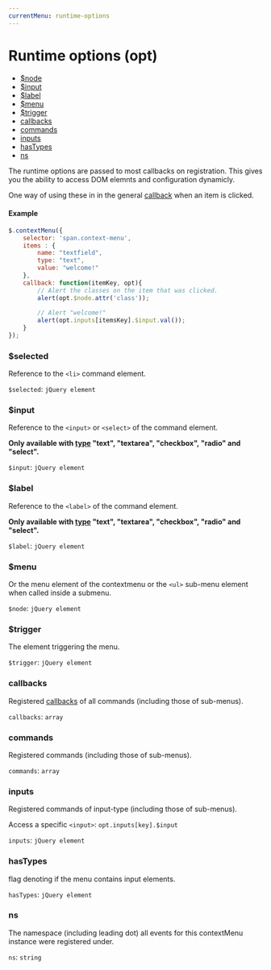 ```yaml
---
currentMenu: runtime-options
---
```


# Runtime options (opt)

<!-- START doctoc generated TOC please keep comment here to allow auto update -->
<!-- DON'T EDIT THIS SECTION, INSTEAD RE-RUN doctoc TO UPDATE -->


- [$node](#node)
- [$input](#input)
- [$label](#label)
- [$menu](#menu)
- [$trigger](#trigger)
- [callbacks](#callbacks)
- [commands](#commands)
- [inputs](#inputs)
- [hasTypes](#hastypes)
- [ns](#ns)

<!-- END doctoc generated TOC please keep comment here to allow auto update -->
The runtime options are passed to most callbacks on registration. This gives you the ability to access DOM elemnts and configuration dynamicly.

One way of using these in in the general [callback](#callback) when an item is clicked.

#### Example
```javascript
$.contextMenu({
    selector: 'span.context-menu',
    items : {
        name: "textfield",
        type: "text",
        value: "welcome!"
    },    
    callback: function(itemKey, opt){
        // Alert the classes on the item that was clicked. 
        alert(opt.$node.attr('class'));
        
        // Alert "welcome!"
        alert(opt.inputs[itemsKey].$input.val());
    }
});
```

### $selected

Reference to the `<li>` command element. 

`$selected`: `jQuery element`  

### $input

Reference to the `<input>` or `<select>` of the command element.

__Only available with [type](#type) "text", "textarea", "checkbox", "radio" and "select".__

`$input`: `jQuery element`  


### $label

Reference to the `<label>` of the command element.

__Only available with [type](#type) "text", "textarea", "checkbox", "radio" and "select".__

`$label`: `jQuery element`  


### $menu

Or the menu element of the contextmenu or the `<ul>` sub-menu element when called inside a submenu.  

`$node`: `jQuery element`  


### $trigger

The element triggering the menu.

`$trigger`: `jQuery element`  


### callbacks

Registered [callbacks](#callback) of all commands (including those of sub-menus).

`callbacks`: `array`  


### commands

Registered commands (including those of sub-menus).

`commands`: `array`  

### inputs

Registered commands of input-type (including those of sub-menus).

Access a specific `<input>`: `opt.inputs[key].$input`

`inputs`: `jQuery element`  


### hasTypes

flag denoting if the menu contains input elements.

`hasTypes`: `jQuery element`  


### ns

The namespace (including leading dot) all events for this contextMenu instance were registered under.

`ns`: `string`  

